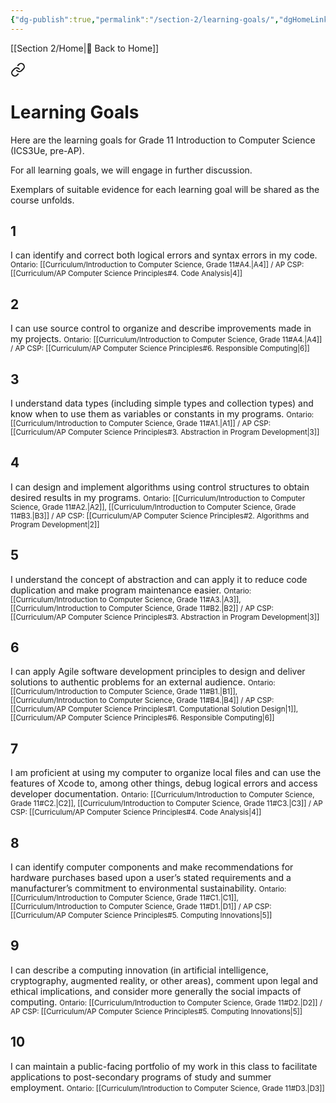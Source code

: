 ```yaml
---
{"dg-publish":true,"permalink":"/section-2/learning-goals/","dgHomeLink":false}
---
```


[[Section 2/Home\|🏡 Back to Home]]

<div class="transclusion internal-embed is-loaded"><a class="markdown-embed-link" href="/learning-goals/" aria-label="Open link"><svg xmlns="http://www.w3.org/2000/svg" width="24" height="24" viewBox="0 0 24 24" fill="none" stroke="currentColor" stroke-width="2" stroke-linecap="round" stroke-linejoin="round" class="svg-icon lucide-link"><path d="M10 13a5 5 0 0 0 7.54.54l3-3a5 5 0 0 0-7.07-7.07l-1.72 1.71"></path><path d="M14 11a5 5 0 0 0-7.54-.54l-3 3a5 5 0 0 0 7.07 7.07l1.71-1.71"></path></svg></a><div class="markdown-embed">




# Learning Goals
Here are the learning goals for Grade 11 Introduction to Computer Science (ICS3Ue, pre-AP).

For all learning goals, we will engage in further discussion.

Exemplars of suitable evidence for each learning goal will be shared as the course unfolds.

## 1

I can identify and correct both logical errors and syntax errors in my code.
<small>Ontario: [[Curriculum/Introduction to Computer Science, Grade 11#A4.\|A4]] / AP CSP: [[Curriculum/AP Computer Science Principles#4. Code Analysis\|4]]</small>

## 2

I can use source control to organize and describe improvements made in my projects.
<small>Ontario: [[Curriculum/Introduction to Computer Science, Grade 11#A4.\|A4]] / AP CSP: [[Curriculum/AP Computer Science Principles#6. Responsible Computing\|6]]</small>

## 3

I understand data types (including simple types and collection types) and know when to use them as variables or constants in my programs.
<small>Ontario: [[Curriculum/Introduction to Computer Science, Grade 11#A1.\|A1]] / AP CSP: [[Curriculum/AP Computer Science Principles#3. Abstraction in Program Development\|3]]</small>

## 4

I can design and implement algorithms using control structures to obtain desired results in my programs.
<small>Ontario: [[Curriculum/Introduction to Computer Science, Grade 11#A2.\|A2]], [[Curriculum/Introduction to Computer Science, Grade 11#B3.\|B3]] / AP CSP: [[Curriculum/AP Computer Science Principles#2. Algorithms and Program Development\|2]]</small>

## 5

I understand the concept of abstraction and can apply it to reduce code duplication and make program maintenance easier.
<small>Ontario: [[Curriculum/Introduction to Computer Science, Grade 11#A3.\|A3]], [[Curriculum/Introduction to Computer Science, Grade 11#B2.\|B2]] / AP CSP: [[Curriculum/AP Computer Science Principles#3. Abstraction in Program Development\|3]]</small>

## 6

I can apply Agile software development principles to design and deliver solutions to authentic problems for an external audience.
<small>Ontario: [[Curriculum/Introduction to Computer Science, Grade 11#B1.\|B1]], [[Curriculum/Introduction to Computer Science, Grade 11#B4.\|B4]] / AP CSP: [[Curriculum/AP Computer Science Principles#1. Computational Solution Design\|1]], [[Curriculum/AP Computer Science Principles#6. Responsible Computing\|6]]</small>

## 7

I am proficient at using my computer to organize local files and can use the features of Xcode to, among other things, debug logical errors and access developer documentation.
<small>Ontario: [[Curriculum/Introduction to Computer Science, Grade 11#C2.\|C2]],  [[Curriculum/Introduction to Computer Science, Grade 11#C3.\|C3]] / AP CSP: [[Curriculum/AP Computer Science Principles#4. Code Analysis\|4]]</small>

## 8

I can identify computer components and make recommendations for hardware purchases based upon a user’s stated requirements and a manufacturer’s commitment to environmental sustainability.
<small>Ontario: [[Curriculum/Introduction to Computer Science, Grade 11#C1.\|C1]], [[Curriculum/Introduction to Computer Science, Grade 11#D1.\|D1]] / AP CSP: [[Curriculum/AP Computer Science Principles#5. Computing Innovations\|5]]</small>

## 9

I can describe a computing innovation (in artificial intelligence, cryptography, augmented reality, or other areas), comment upon legal and ethical implications, and consider more generally the social impacts of computing.
<small>Ontario: [[Curriculum/Introduction to Computer Science, Grade 11#D2.\|D2]] / AP CSP: [[Curriculum/AP Computer Science Principles#5. Computing Innovations\|5]]</small>

## 10

I can maintain a public-facing portfolio of my work in this class to facilitate applications to post-secondary programs of study and summer employment.
<small>Ontario: [[Curriculum/Introduction to Computer Science, Grade 11#D3.\|D3]]</small>



</div></div>
